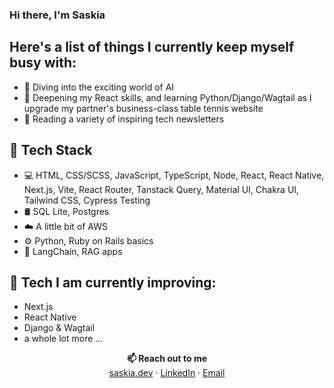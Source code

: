 ### Hi there, I'm Saskia

## Here's a list of things I currently keep myself busy with:

* 🤖  Diving into the exciting world of AI
* 🌱  Deepening my React skills, and learning Python/Django/Wagtail as I upgrade my partner's business-class table tennis website
* 📰  Reading a variety of inspiring tech newsletters

## 💪 Tech Stack

* 💻  HTML, CSS/SCSS, JavaScript, TypeScript, Node, React, React Native, Next.js, Vite, React Router, Tanstack Query, Material UI, Chakra UI, Tailwind CSS, Cypress Testing
* 🛢️  SQL Lite, Postgres
* :cloud: A little bit of AWS
* ⚙️ Python, Ruby on Rails basics
* 🤖 LangChain, RAG apps

## 🔮 Tech I am currently improving:
* Next.js
* React Native
* Django & Wagtail
* a whole lot more ...

<p align=center>
<b>📫 Reach out to me</b> <br>
<a href="https://saskia.dev/" target="_blank">saskia.dev</a> · <a href="https://www.linkedin.com/in/saskia-leinberger/" target="_blank">LinkedIn</a> · <a href="mailto:hello@saskia.dev">Email</a>
</p>
